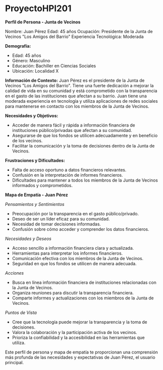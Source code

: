 # ProyectoHPI201

**Perfil de Persona - Junta de Vecinos**

Nombre: Juan Pérez
Edad: 45 años
Ocupación: Presidente de la Junta de Vecinos "Los Amigos del Barrio"
Experiencia Tecnológica: Moderada

**Demografía:**
- Edad: 45 años
- Género: Masculino
- Educación: Bachiller en Ciencias Sociales
- Ubicación: Localidad X

**Información de Contexto:**
Juan Pérez es el presidente de la Junta de Vecinos "Los Amigos del Barrio". Tiene una fuerte dedicación a mejorar la calidad de vida en su comunidad y está comprometido con la transparencia en el gasto de las instituciones que afectan a su barrio. Juan tiene una moderada experiencia en tecnología y utiliza aplicaciones de redes sociales para mantenerse en contacto con los miembros de la Junta de Vecinos.

**Necesidades y Objetivos:**
- Acceder de manera fácil y rápida a información financiera de instituciones público/privadas que afectan a su comunidad.
- Asegurarse de que los fondos se utilicen adecuadamente y en beneficio de los vecinos.
- Facilitar la comunicación y la toma de decisiones dentro de la Junta de Vecinos.

**Frustraciones y Dificultades:**
- Falta de acceso oportuno a datos financieros relevantes.
- Confusión en la interpretación de informes financieros.
- Dificultades para mantener a todos los miembros de la Junta de Vecinos informados y comprometidos.

**Mapa de Empatía - Juan Pérez**

*Pensamientos y Sentimientos*
- Preocupación por la transparencia en el gasto público/privado.
- Deseo de ser un líder eficaz para su comunidad.
- Necesidad de tomar decisiones informadas.
- Confusión sobre cómo acceder y comprender los datos financieros.

*Necesidades y Deseos*
- Acceso sencillo a información financiera clara y actualizada.
- Herramientas para interpretar los informes financieros.
- Comunicación efectiva con los miembros de la Junta de Vecinos.
- Seguridad en que los fondos se utilicen de manera adecuada.

*Acciones*
- Busca en línea información financiera de instituciones relacionadas con la Junta de Vecinos.
- Organiza reuniones para discutir la transparencia financiera.
- Comparte informes y actualizaciones con los miembros de la Junta de Vecinos.

*Puntos de Vista*
- Cree que la tecnología puede mejorar la transparencia y la toma de decisiones.
- Valora la colaboración y la participación activa de los vecinos.
- Prioriza la confiabilidad y la accesibilidad en las herramientas que utiliza.

Este perfil de persona y mapa de empatía te proporcionan una comprensión más profunda de las necesidades y expectativas de Juan Pérez, el usuario principal. 
